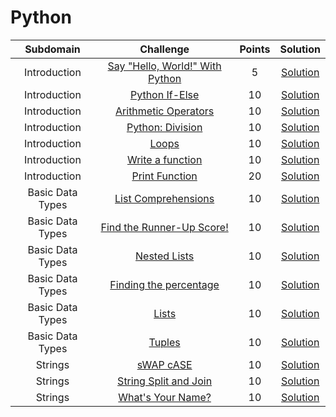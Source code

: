 # Python

|          Subdomain          |                                                         Challenge                                                        | Points |                                                                                         Solution                                                                                        |
|:---------------------------:|:------------------------------------------------------------------------------------------------------------------------:|:------:|:---------------------------------------------------------------------------------------------------------------------------------------------------------------------------------------:|
|         Introduction        | [Say "Hello, World!" With Python](https://www.hackerrank.com/challenges/py-hello-world/problem)                          |    5   | [Solution](https://github.com/doganaktarr/My-HackerRank-Solutions/blob/master/Python/Introduction/Say%20Hello%20World.py)                                                               |
|         Introduction        | [Python If-Else](https://www.hackerrank.com/challenges/py-if-else/problem)                                               |   10   | [Solution](https://github.com/doganaktarr/My-HackerRank-Solutions/blob/master/Python/Introduction/Python%20If-Else.py)                                                                  |
|         Introduction        | [Arithmetic Operators](https://www.hackerrank.com/challenges/python-arithmetic-operators/problem)                        |   10   | [Solution](https://github.com/doganaktarr/My-HackerRank-Solutions/blob/master/Python/Introduction/Arithmetic%20Operators.py)                                                            |
|         Introduction        | [Python: Division](https://www.hackerrank.com/challenges/python-division/problem)                                        |   10   | [Solution](https://github.com/doganaktarr/My-HackerRank-Solutions/blob/master/Python/Introduction/Python%20Division.py)                                                                 |
|         Introduction        | [Loops](https://www.hackerrank.com/challenges/python-loops/problem)                                                      |   10   | [Solution](https://github.com/doganaktarr/My-HackerRank-Solutions/blob/master/Python/Introduction/Loops.py)                                                                             |
|         Introduction        | [Write a function](https://www.hackerrank.com/challenges/write-a-function/problem)                                       |   10   | [Solution](https://github.com/doganaktarr/My-HackerRank-Solutions/blob/master/Python/Introduction/Write%20a%20function.py)                                                              |
|         Introduction        | [Print Function](https://www.hackerrank.com/challenges/python-print/problem)                                             |   20   | [Solution](https://github.com/doganaktarr/My-HackerRank-Solutions/blob/master/Python/Introduction/Print%20Function.py)                                                                  |
|       Basic Data Types      | [List Comprehensions](https://www.hackerrank.com/challenges/list-comprehensions/problem)                                 |   10   | [Solution](https://github.com/doganaktarr/My-HackerRank-Solutions/blob/master/Python/Basic%20Data%20Types/List%20Comprehensions.py)                                                     |
|       Basic Data Types      | [Find the Runner-Up Score!](https://www.hackerrank.com/challenges/find-second-maximum-number-in-a-list/problem)          |   10   | [Solution](https://github.com/doganaktarr/My-HackerRank-Solutions/blob/master/Python/Basic%20Data%20Types/Find%20the%20Runner-Up%20Score!.py)                                           |
|       Basic Data Types      | [Nested Lists](https://www.hackerrank.com/challenges/nested-list/problem)                                                |   10   | [Solution](https://github.com/doganaktarr/My-HackerRank-Solutions/blob/master/Python/Basic%20Data%20Types/Nested%20Lists.py)                                                            |
|       Basic Data Types      | [Finding the percentage](https://www.hackerrank.com/challenges/finding-the-percentage/problem)                           |   10   | [Solution](https://github.com/doganaktarr/My-HackerRank-Solutions/blob/master/Python/Basic%20Data%20Types/Finding%20the%20percentage.py)                                                |
|       Basic Data Types      | [Lists](https://www.hackerrank.com/challenges/python-lists/problem)                                                      |   10   | [Solution](https://github.com/doganaktarr/My-HackerRank-Solutions/blob/master/Python/Basic%20Data%20Types/Lists.py)                                                                     |
|       Basic Data Types      | [Tuples](https://www.hackerrank.com/challenges/python-tuples/problem)                                                    |   10   | [Solution](https://github.com/doganaktarr/My-HackerRank-Solutions/blob/master/Python/Basic%20Data%20Types/Tuples.py)                                                                    |
|         Strings             | [sWAP cASE](https://www.hackerrank.com/challenges/swap-case/problem)                                                     |   10   | [Solution](https://github.com/doganaktarr/My-HackerRank-Solutions/blob/master/Python/Strings/sWAP%20cASE.py)                                                                            |
|         Strings             | [String Split and Join](https://www.hackerrank.com/challenges/python-string-split-and-join/problem)                      |   10   | [Solution](https://github.com/doganaktarr/My-HackerRank-Solutions/blob/master/Python/Strings/String%20Split%20and%20Join.py)                                                            |
|         Strings             | [What's Your Name?](https://www.hackerrank.com/challenges/whats-your-name/problem?h_r=next-challenge&h_v=zen)            |   10   | [Solution](https://github.com/doganaktarr/My-HackerRank-Solutions/blob/master/Python/Strings/what_is_your_name.py)                                                                      |


